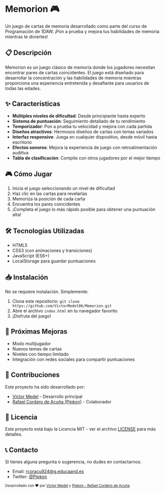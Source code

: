 # Memorion 🎮

Un juego de cartas de memoria desarrollado como parte del curso de Programación de 1DAW. ¡Pon a prueba y mejora tus habilidades de memoria mientras te diviertes!

## 📋 Descripción
Memorion es un juego clásico de memoria donde los jugadores necesitan encontrar pares de cartas coincidentes. El juego está diseñado para desarrollar la concentración y las habilidades de memoria mientras proporciona una experiencia entretenida y desafiante para usuarios de todas las edades.

## ✨ Características
- **Múltiples niveles de dificultad**: Desde principiante hasta experto
- **Sistema de puntuación**: Seguimiento detallado de tu rendimiento
- **Temporizador**: Pon a prueba tu velocidad y mejora con cada partida
- **Diseños atractivos**: Hermosos diseños de cartas con temas variados
- **Interfaz responsive**: Juega en cualquier dispositivo, desde móvil hasta escritorio
- **Efectos sonoros**: Mejora la experiencia de juego con retroalimentación auditiva
- **Tabla de clasificación**: Compite con otros jugadores por el mejor tiempo

## 🎮 Cómo Jugar
1. Inicia el juego seleccionando un nivel de dificultad
2. Haz clic en las cartas para revelarlas
3. Memoriza la posición de cada carta
4. Encuentra los pares coincidentes
5. ¡Completa el juego lo más rápido posible para obtener una puntuación alta!

## 🛠️ Tecnologías Utilizadas
- HTML5
- CSS3 (con animaciones y transiciones)
- JavaScript (ES6+)
- LocalStorage para guardar puntuaciones

## 📥 Instalación
No se requiere instalación. Simplemente:
1. Clona este repositorio: `git clone https://github.com/VictorMedel06/Memorion.git`
2. Abre el archivo `index.html` en tu navegador favorito
3. ¡Disfruta del juego!

## 🚀 Próximas Mejoras
- Modo multijugador
- Nuevos temas de cartas
- Niveles con tiempo limitado
- Integración con redes sociales para compartir puntuaciones

## 👥 Contribuciones
Este proyecto ha sido desarrollado por:
- [Víctor Medel](https://github.com/VictorMedel06) - Desarrollo principal
- [Rafael Cordero de Acuña (Pipkon)](https://www.linkedin.com/in/rafael-c-b69b85292/) - Colaborador

## 📄 Licencia
Este proyecto está bajo la Licencia MIT - ver el archivo [LICENSE](LICENSE) para más detalles.

## 📞 Contacto
Si tienes alguna pregunta o sugerencia, no dudes en contactarnos:
- Email: [rcoracu924@g.educaand.es](mailto:rcoracu924@g.educaand.es)
- Twitter: [@Pipkon](https://x.com/rafacrdr0)

<sub>Desarrollado con ❤️ por [Víctor Medel](https://github.com/VictorMedel06) y [Pipkon - Rafael Cordero de Acuña](https://www.linkedin.com/in/rafael-c-b69b85292/)</sub>
